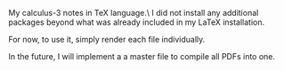 My calculus-3 notes in TeX language.\\
I did not install any additional packages beyond what was already included in my LaTeX installation.

For now, to use it, simply render each file individually. 

In the future, I will implement a a master file to compile all PDFs into one.

